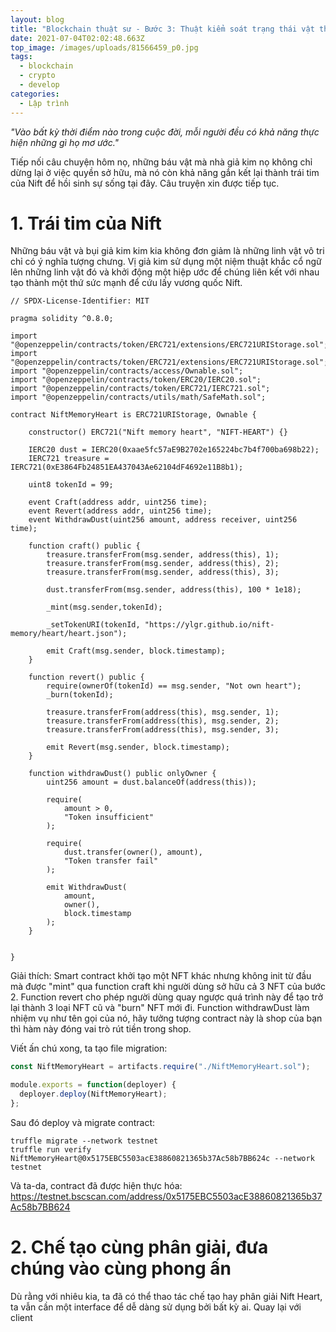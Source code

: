 ```yaml
---
layout: blog
title: "Blockchain thuật sư - Bước 3: Thuật kiểm soát trạng thái vật thể"
date: 2021-07-04T02:02:48.663Z
top_image: /images/uploads/81566459_p0.jpg
tags:
  - blockchain
  - crypto
  - develop
categories:
  - Lập trình
---
```

*"Vào bất kỳ thời điểm nào trong cuộc đời, mỗi người đều có khả năng thực hiện những gì họ mơ ước."*

Tiếp nối câu chuyện hôm nọ, những báu vật mà nhà giả kim nọ không chỉ dừng lại ở việc quyền sở hữu, mà nó còn khả năng gắn kết lại thành trái tim của Nift để hồi sinh sự sống tại đây. Câu truyện xin được tiếp tục.

<!-- more -->

# 1. Trái tim của Nift

Những báu vật và bụi giả kim kim kia không đơn giảm là những linh vật vô tri chỉ có ý nghĩa tượng chưng. Vị giả kim sử dụng một niệm thuật khắc cổ ngữ lên những linh vật đó và khởi động một hiệp ước để chúng liên kết với nhau tạo thành một thứ sức mạnh để cứu lấy vương quốc Nift.

```solidity
// SPDX-License-Identifier: MIT

pragma solidity ^0.8.0;

import "@openzeppelin/contracts/token/ERC721/extensions/ERC721URIStorage.sol";
import "@openzeppelin/contracts/token/ERC721/extensions/ERC721URIStorage.sol";
import "@openzeppelin/contracts/access/Ownable.sol";
import "@openzeppelin/contracts/token/ERC20/IERC20.sol";
import "@openzeppelin/contracts/token/ERC721/IERC721.sol";
import "@openzeppelin/contracts/utils/math/SafeMath.sol";

contract NiftMemoryHeart is ERC721URIStorage, Ownable {

    constructor() ERC721("Nift memory heart", "NIFT-HEART") {}

    IERC20 dust = IERC20(0xaae5fc57aE9B2702e165224bc7b4f700ba698b22);
    IERC721 treasure = IERC721(0xE3864Fb24851EA437043Ae62104dF4692e11B8b1);

    uint8 tokenId = 99;

    event Craft(address addr, uint256 time);
    event Revert(address addr, uint256 time);
    event WithdrawDust(uint256 amount, address receiver, uint256 time);

    function craft() public {
        treasure.transferFrom(msg.sender, address(this), 1);
        treasure.transferFrom(msg.sender, address(this), 2);
        treasure.transferFrom(msg.sender, address(this), 3);

        dust.transferFrom(msg.sender, address(this), 100 * 1e18);

        _mint(msg.sender,tokenId);

        _setTokenURI(tokenId, "https://ylgr.github.io/nift-memory/heart/heart.json");

        emit Craft(msg.sender, block.timestamp);
    }

    function revert() public {
        require(ownerOf(tokenId) == msg.sender, "Not own heart");
        _burn(tokenId);

        treasure.transferFrom(address(this), msg.sender, 1);
        treasure.transferFrom(address(this), msg.sender, 2);
        treasure.transferFrom(address(this), msg.sender, 3);

        emit Revert(msg.sender, block.timestamp);
    }

    function withdrawDust() public onlyOwner {
        uint256 amount = dust.balanceOf(address(this));

        require(
            amount > 0,
            "Token insufficient"
        );

        require(
            dust.transfer(owner(), amount),
            "Token transfer fail"
        );

        emit WithdrawDust(
            amount,
            owner(),
            block.timestamp
        );
    }


}

```

Giải thích: Smart contract khởi tạo một NFT khác nhưng không init từ đầu mà được "mint" qua function craft khi người dùng sở hữu cả 3 NFT của bước 2. Function revert cho phép người dùng quay ngược quá trình này để tạo trở lại thành 3 loại NFT cũ và "burn" NFT mới đi. Function withdrawDust làm nhiệm vụ như tên gọi của nó, hãy tưởng tượng contract này là shop của bạn thì hàm này đóng vai trò rút tiền trong shop.

Viết ấn chú xong, ta tạo file migration:

```javascript
const NiftMemoryHeart = artifacts.require("./NiftMemoryHeart.sol");

module.exports = function(deployer) {
  deployer.deploy(NiftMemoryHeart);
};
```

Sau đó deploy và migrate contract:

```shell
truffle migrate --network testnet
truffle run verify NiftMemoryHeart@0x5175EBC5503acE38860821365b37Ac58b7BB624c --network testnet

```

Và ta-da, contract đã được hiện thực hóa: https://testnet.bscscan.com/address/0x5175EBC5503acE38860821365b37Ac58b7BB624

# 2. Chế tạo cùng phân giải, đưa chúng vào cùng phong ấn

Dù rằng với nhiêu kia, ta đã có thể thao tác chế tạo hay phân giải Nift Heart, ta vẫn cần một interface để dễ dàng sử dụng bởi bất kỳ ai. Quay lại với client
